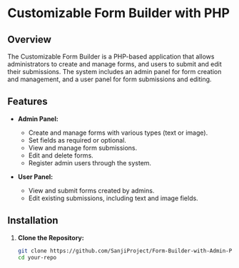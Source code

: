 # Customizable Form Builder with PHP

## Overview

The Customizable Form Builder is a PHP-based application that allows administrators to create and manage forms, and users to submit and edit their submissions. The system includes an admin panel for form creation and management, and a user panel for form submissions and editing.

## Features

- **Admin Panel:**
  - Create and manage forms with various types (text or image).
  - Set fields as required or optional.
  - View and manage form submissions.
  - Edit and delete forms.
  - Register admin users through the system.

- **User Panel:**
  - View and submit forms created by admins.
  - Edit existing submissions, including text and image fields.

## Installation

1. **Clone the Repository:**

   ```bash
   git clone https://github.com/SanjiProject/Form-Builder-with-Admin-Panel-CRUD.git
   cd your-repo
